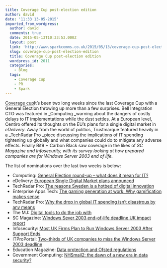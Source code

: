 ```yaml
---
title: Coverage Cup post-election edition
author: david
date: '11:33 13-05-2015'
imported_from_wordpress:
  author: david
  comments: true
  date: 2015-05-13T10:33:53.000Z
  layout: post
  link: 'http://www.sparkcomms.co.uk/2015/05/13/coverage-cup-post-election-edition/'
  slug: coverage-cup-post-election-edition
  title: Coverage Cup post-election edition
  wordpress_id: 2011
  categories:
    - Blog
  tags:
    - Coverage Cup
    - PR
    - Spark
---
```


[Coverage cup](Coverage-cup-167x300.jpg)It’s been two long weeks since the last Coverage Cup with a General Election throwing up more than a few surprises. Bell Integration CTO was featured in _Computing _warning about the dangers of costly delays to IT implementations while the dust settles. At a European level, Centiro offered its thoughts on the EU’s plans for a single digital market in _eDelivery_. Away from the world of politics, Trustmarque featured heavily in a _TechRadar Pro _piece discussing the implications of IT spending tightening up globally and what companies could do to mitigate any adverse effects. Finally Bit9 + Carbon Black saw coverage in the likes of _SC Magazine _and _Infosecurity,_ with its survey looking at how prepared companies are for Windows Server 2003 end of life_._

The list of nominations over the last two weeks is below:

  * Computing: [General Election round-up – what does it mean for IT?](http://www.computing.co.uk/ctg/news/2407488/election-roundup-what-does-it-mean-for-it)
  * eDelivery: [European Single Digital Market plans announced](http://edelivery.net/2015/05/european-digital-single-market-plans-announced/)
  * TechRadar Pro: [The reasons Sweden is a hotbed of digital innovation](http://www.techradar.com/news/world-of-tech/the-reasons-why-sweden-is-a-hotbed-for-digital-innovation-1292681)
  * Enterprise Apps Tech: [The gaming generation at work: Why gamification makes sense](http://www.appstechnews.com/news/2015/apr/24/gaming-generation-work-why-gamification-makes-sense/?utm_content=buffer409f3&utm_medium=social&utm_source=twitter.com&utm_campaign=buffer)
  * TechRadar Pro: [Why the drop in global IT spending isn’t disastrous by any means](http://www.techradar.com/news/world-of-tech/why-the-drop-in-global-it-spending-isn-t-disastrous-by-any-means-1292452/2)
  * The MJ: [Digital tools to do the job with](http://www.themj.co.uk/Digital-tools-to-do-the-job-with/200489)
  * SC Magazine: [Windows Sever 2003 end-of-life deadline UK impact report](http://www.scmagazineuk.com/windows-sever-2003-end-of-life-deadline-uk-impact-report/article/412146/)
  * Infosecurity: [Most UK Firms Plan to Run Windows Server 2003 After Support Ends](http://www.infosecurity-magazine.com/news/uk-firms-plan-windows-server-2003/)
  * ITProPortal: [Two-thirds of UK companies to miss the Windows Server 2003 deadline](http://www.itproportal.com/2015/04/30/two-thirds-uk-companies-miss-windows-server-2003-deadline/)
  * Education Magazine: [Data protection and Ofsted regulations](http://www.education-magazine.co.uk/Data_protection_and_Ofsted_regulations-a-3462.html)
  * Government Computing: [NHSmail2: the dawn of a new era in data security?](http://healthcare.governmentcomputing.com/features/nhsmail2-the-dawn-of-a-new-era-in-data-security-4565362)
